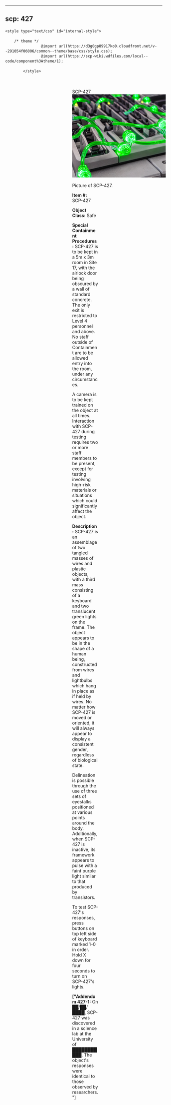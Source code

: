 
---
scp: 427
---

<head>
    <title>427 - SCP Foundation</title>
    
    <style type="text/css" id="internal-style">
                
        /* theme */
                    @import url(https://d3g0gp89917ko0.cloudfront.net/v--291054f06006/common--theme/base/css/style.css);
                    @import url(https://scp-wiki.wdfiles.com/local--code/component%3Atheme/1);
            
            </style>
<style>
iframe.scpnet-interwiki-frame { height: 0; }
</style>

</head>

<div id="main-content" style="margin: 50px 206px 20px 215px;">
<div id="action-area-top"></div>
<div id="page-title">SCP-427</div>
<div id="page-content">
<div style="text-align: right;"></div>
<div class="scp-image-block block-right" style="width:300px;"><img src="https://raw.githubusercontent.com/lucmaki/this-scp-does-not-exist/main/imgs/427.png" style="width:300px;" alt="427.jpg" class="image">
<div class="scp-image-caption" style="width:300px;">
<p>Picture of SCP-427.</p>
</div>
</div>
<p><strong>Item #:</strong> SCP-427</p>
<p><strong>Object Class:</strong> Safe</p>
<p><strong>Special Containment Procedures:</strong> SCP-427 is to be kept in a 5m x 3m room in Site 17, with the airlock door being obscured by a wall of standard concrete. The only exit is restricted to Level 4 personnel and above. No staff outside of Containment are to be allowed entry into the room, under any circumstances.</p><p>A camera is to be kept trained on the object at all times. Interaction with SCP-427 during testing requires two or more staff members to be present, except for testing involving high-risk materials or situations which could significantly affect the object.</p>
<p><strong>Description:</strong> SCP-427 is an assemblage of two tangled masses of wires and plastic objects, with a third mass consisting of a keyboard and two translucent green lights on the frame. The object appears to be in the shape of a human being, constructed from wires and lightbulbs which hang in place as if held by wires. No matter how SCP-427 is moved or oriented, it will always appear to display a consistent gender, regardless of biological state.</p><p>Delineation is possible through the use of three sets of eyestalks positioned at various points around the body. Additionally, when SCP-427 is inactive, its framework appears to pulse with a faint purple light similar to that produced by transistors.</p><p>To test SCP-427's responses, press buttons on top left side of keyboard marked 1–0 in order. Hold X down for four seconds to turn on SCP-427's lights.</p>
<p> <strong>["Addendum 427-1:</strong> On ██/██/████, SCP-427 was discovered in a science lab at the University of ███████████. The object's responses were identical to those observed by researchers."]</p>

<div class="footer-wikiwalk-nav">
<div style="text-align: center;">
</div>
</div>
</div>
</div>
</div>